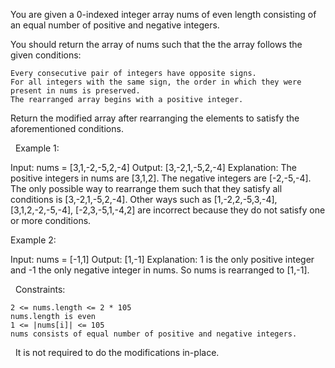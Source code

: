 You are given a 0-indexed integer array nums of even length consisting of an equal number of positive and negative integers.

You should return the array of nums such that the the array follows the given conditions:


	Every consecutive pair of integers have opposite signs.
	For all integers with the same sign, the order in which they were present in nums is preserved.
	The rearranged array begins with a positive integer.


Return the modified array after rearranging the elements to satisfy the aforementioned conditions.

 
Example 1:

Input: nums = [3,1,-2,-5,2,-4]
Output: [3,-2,1,-5,2,-4]
Explanation:
The positive integers in nums are [3,1,2]. The negative integers are [-2,-5,-4].
The only possible way to rearrange them such that they satisfy all conditions is [3,-2,1,-5,2,-4].
Other ways such as [1,-2,2,-5,3,-4], [3,1,2,-2,-5,-4], [-2,3,-5,1,-4,2] are incorrect because they do not satisfy one or more conditions.  


Example 2:

Input: nums = [-1,1]
Output: [1,-1]
Explanation:
1 is the only positive integer and -1 the only negative integer in nums.
So nums is rearranged to [1,-1].


 
Constraints:


	2 <= nums.length <= 2 * 105
	nums.length is even
	1 <= |nums[i]| <= 105
	nums consists of equal number of positive and negative integers.


 
It is not required to do the modifications in-place.